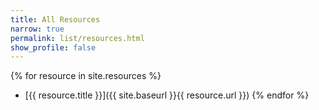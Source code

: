 ```yaml
---
title: All Resources
narrow: true
permalink: list/resources.html
show_profile: false
---
```


{% for resource in site.resources %}
- [{{ resource.title }}]({{ site.baseurl }}{{ resource.url }})
{% endfor %}
